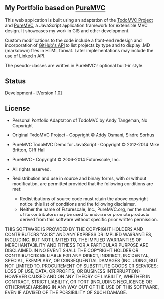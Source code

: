 ## My Portfolio based on [PureMVC](http://puremvc.github.com/)

This web application is built using an adaptation of the [TodoMVC Project](http://todomvc.com) and [PureMVC](http://puremvc.org/), a JavaScript application framework for extensible MVC design. It showcases my work in GIS and other development.

Custom modifications to the code include a front-end redesign and incorporation of [GitHub's API](https://developer.github.com/v3/) to list projects by type and to display .MD (markdown) files in HTML format. Later implementations may include the use of LinkedIn API.

The pseudo-classes are written in PureMVC's optional built-in style.

## Status
Development - [Version 1.0]

## License
* Personal Portfolio Adaptation of TodoMVC by Andy Tangeman, No Copyright
* Original TodoMVC Project - Copyright © Addy Osmani, Sindre Sorhus
* PureMVC TodoMVC Demo for JavaScript - Copyright © 2012-2014 Mike Britton, Cliff Hall 
* PureMVC - Copyright © 2006-2014 Futurescale, Inc.
* All rights reserved.

* Redistribution and use in source and binary forms, with or without modification, are permitted provided that the following conditions are met:

  * Redistributions of source code must retain the above copyright notice, this list of conditions and the following disclaimer.
  * Neither the name of Futurescale, Inc., PureMVC.org, nor the names of its contributors may be used to endorse or promote products derived from this software without specific prior written permission.

THIS SOFTWARE IS PROVIDED BY THE COPYRIGHT HOLDERS AND CONTRIBUTORS "AS IS" AND ANY EXPRESS OR IMPLIED WARRANTIES, INCLUDING, BUT NOT LIMITED TO, THE IMPLIED WARRANTIES OF MERCHANTABILITY AND FITNESS FOR A PARTICULAR PURPOSE ARE DISCLAIMED. IN NO EVENT SHALL THE COPYRIGHT HOLDER OR CONTRIBUTORS BE LIABLE FOR ANY DIRECT, INDIRECT, INCIDENTAL, SPECIAL, EXEMPLARY, OR CONSEQUENTIAL DAMAGES (INCLUDING, BUT NOT LIMITED TO, PROCUREMENT OF SUBSTITUTE GOODS OR SERVICES; LOSS OF USE, DATA, OR PROFITS; OR BUSINESS INTERRUPTION) HOWEVER CAUSED AND ON ANY THEORY OF LIABILITY, WHETHER IN CONTRACT, STRICT LIABILITY, OR TORT (INCLUDING NEGLIGENCE OR OTHERWISE) ARISING IN ANY WAY OUT OF THE USE OF THIS SOFTWARE, EVEN IF ADVISED OF THE POSSIBILITY OF SUCH DAMAGE.
